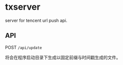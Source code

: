 # txserver
server for tencent url push api.

## API
POST  `/api/update`

将会在程序启动目录下生成以固定前缀与时间戳生成的文件。


